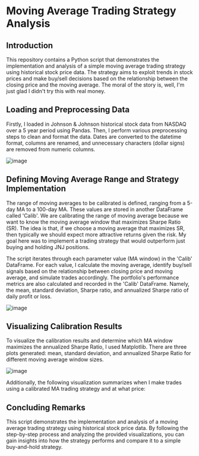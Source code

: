 # Moving Average Trading Strategy Analysis
## Introduction
This repository contains a Python script that demonstrates the implementation and analysis of a simple moving average trading strategy using historical stock price data. The strategy aims to exploit trends in stock prices and make buy/sell decisions based on the relationship between the closing price and the moving average. The moral of the story is, well, I'm just glad I didn't try this with real money.

## Loading and Preprocessing Data
Firstly, I loaded in Johnson & Johnson historical stock data from NASDAQ over a 5 year period using Pandas. Then, I perform various preprocessing steps to clean and format the data. Dates are converted to the datetime format, columns are renamed, and unnecessary characters (dollar signs) are removed from numeric columns.

![image](https://github.com/nathan-p-lane/MA_trading_python/assets/141770222/2fa80651-5ecc-4280-99bf-12c9a81c699a)



## Defining Moving Average Range and Strategy Implementation
The range of moving averages to be calibrated is defined, ranging from a 5-day MA to a 100-day MA. These values are stored in another DataFrame called 'Calib'. We are calibrating the range of moving average because we want to know the moving average window that maximizes Sharpe Ratio (SR). The idea is that, if we choose a moving average that maximizes SR, then typically we should expect more attractive returns given the risk. My goal here was to implement a trading strategy that would outperform just buying and holding JNJ positions. 

The script iterates through each parameter value (MA window) in the 'Calib' DataFrame. For each value, I calculate the moving average, identify buy/sell signals based on the relationship between closing price and moving average, and simulate trades accordingly. The portfolio's performance metrics are also calculated and recorded in the 'Calib' DataFrame. Namely, the mean, standard deviation, Sharpe ratio, and annualized Sharpe ratio of daily profit or loss.

![image](https://github.com/nathan-p-lane/MA_trading_python/assets/141770222/8a27e57c-3069-444e-b2c4-ada8171d966f)

## Visualizing Calibration Results
To visualize the calibration results and determine which MA window maximizes the annualized Sharpe Ratio, I used Matplotlib. There are three plots generated: mean, standard deviation, and annualized Sharpe Ratio for different moving average window sizes. 

![image](https://github.com/nathan-p-lane/MA_trading_python/assets/141770222/0fd8c142-630b-40d0-9e99-1a4617e910aa)

Additionally, the following visualization summarizes when I make trades using a calibrated MA trading strategy and at what price: 


## Concluding Remarks
This script demonstrates the implementation and analysis of a moving average trading strategy using historical stock price data. By following the step-by-step process and analyzing the provided visualizations, you can gain insights into how the strategy performs and compare it to a simple buy-and-hold strategy. 

